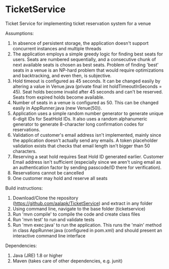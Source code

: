 # TicketService
Ticket Service for implementing ticket reservation system for a venue

Assumptions:

1. In absence of persistent storage, the application doesn't support concurrent instances and multiple threads
2. The application employs a simple greedy logic for finding best seats for users. Seats are numbered sequentially, and a consecutive chunk of next available seats is chosen as best seats. Problem of finding 'best' seats in a venue is an NP-hard problem that would require optimizations and backtracking, and even then, is subjective.
3. Hold timeout is configured as 45 seconds. It can be changed easily by altering a value in Venue.java (private final int holdTimeoutInSeconds = 45). Seat holds become invalid after 45 seconds and can't be reserved. Seats from expired holds become available.
4. Number of seats in a venue is configured as 50. This can be changed easily in AppRunner.java (new Venue(50)).
5. Application uses a simple random number generator to generate unique 6-digit IDs for SeatHold IDs. It also uses a random alphanumeric generator to generate 8-character long confirmation codes for reservations.
6. Validation of customer's email address isn't implemented, mainly since the application doesn't actually send any emails. A token placeholder validation exists that checks that email length isn't bigger than 50 characters.
7. Reserving a seat hold requires Seat Hold ID generated earlier. Customer Email address isn't sufficient (especially since we aren't using email as an authentication factor by sending passcode/ID there for verification).
8. Reservations cannot be cancelled
9. One customer may hold and reserve all seats

Build instructions:
1. Download/Clone the repository (https://github.com/aalapk/TicketService) and extract in any folder
2. Using command line, navigate to the base folder (ticketservice)
3. Run 'mvn compile' to compile the code and create class files
4. Run 'mvn test' to run and validate tests
5. Run 'mvn exec:java' to run the application. This runs the 'main' method in class AppRunner.java (configured in pom.xml) and should present an interactive command line interface

Dependencies:
1. Java (JRE) 1.8 or higher
2. Maven (takes care of other dependencies, e.g. junit)
